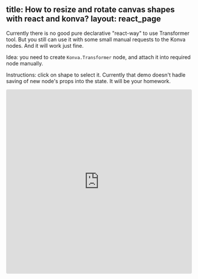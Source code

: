 title: How to resize and rotate canvas shapes with react and konva?
layout: react_page
---

Currently there is no good pure declarative "react-way" to use Transformer tool.
But you still can use it with some small manual requests to the Konva nodes.
And it will work just fine.

Idea: you need to create `Konva.Transformer` node, and attach it into required node manually.

Instructions: click on shape to select it.
Currently that demo doesn't hadle saving of new node's props into the state. It will be your homework.

<iframe src="https://codesandbox.io/embed/github/konvajs/site/tree/master/react-demos/transformer?hidenavigation=1&view=split&fontsize=10" style="width:100%; height:500px; border:0; border-radius: 4px; overflow:hidden;" sandbox="allow-modals allow-forms allow-popups allow-scripts allow-same-origin"></iframe>



